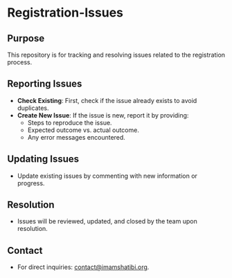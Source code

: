 # Registration-Issues

## Purpose
This repository is for tracking and resolving issues related to the registration process.

## Reporting Issues
- **Check Existing**: First, check if the issue already exists to avoid duplicates.
- **Create New Issue**: If the issue is new, report it by providing:
  - Steps to reproduce the issue.
  - Expected outcome vs. actual outcome.
  - Any error messages encountered.

## Updating Issues
- Update existing issues by commenting with new information or progress.

## Resolution
- Issues will be reviewed, updated, and closed by the team upon resolution.

## Contact
- For direct inquiries: [contact@imamshatibi.org](mailto:contact@imamshatibi.org).
